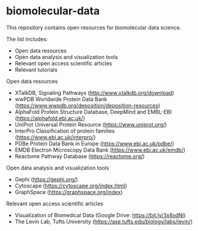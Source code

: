 # biomolecular-data
This repository contains open resources for biomolecular data science.

The list includes:
- Open data resources
- Open data analysis and visualization tools
- Relevant open access scientific articles
- Relevant tutorials

Open data resources

- XTalkDB, Signaling Pathways (http://www.xtalkdb.org/download)
- wwPDB Worldwide Protein Data Bank (https://www.wwpdb.org/deposition/deposition-resources)
- AlphaFold Protein Structure Database, DeepMind and EMBL-EBI (https://alphafold.ebi.ac.uk/)
- UniProt Universal Protein Resource (https://www.uniprot.org/)
- InterPro Classification of protein families (https://www.ebi.ac.uk/interpro/)
- PDBe Protein Data Bank in Europe (https://www.ebi.ac.uk/pdbe/)
- EMDB Electron Microscopy Data Bank (https://www.ebi.ac.uk/emdb/)
- Reactome Pathway Database (https://reactome.org/) 

Open data analysis and visualization tools

- Gephi (https://gephi.org/)
- Cytoscape (https://cytoscape.org/index.html)
- GraphSpace (https://graphspace.org/index)

Relevant open access scientific articles

- Visualization of Biomedical Data (Google Drive: https://bit.ly/3x8xdNl)
- The Levin Lab, Tufts University (https://ase.tufts.edu/biology/labs/levin/)
